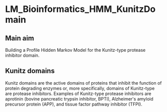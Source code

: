 # LM_Bioinformatics_HMM_KunitzDomain

## Main aim
Building a Profile Hidden Markov Model for the Kunitz-type protease inhibitor domain. 

## Kunitz domains
Kunitz domains are the active domains of proteins that inhibit the function of protein degrading enzymes or, more specifically, domains of Kunitz-type are protease inhibitors.
Examples of Kunitz-type protease inhibitors are aprotinin (bovine pancreatic trypsin inhibitor, BPTI), Alzheimer's amyloid precursor protein (APP), and tissue factor pathway inhibitor (TFPI).
